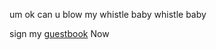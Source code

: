 um ok can u blow my whistle baby whistle baby

sign my [guestbook](https://soobin.123guestbook.com/#) Now 
